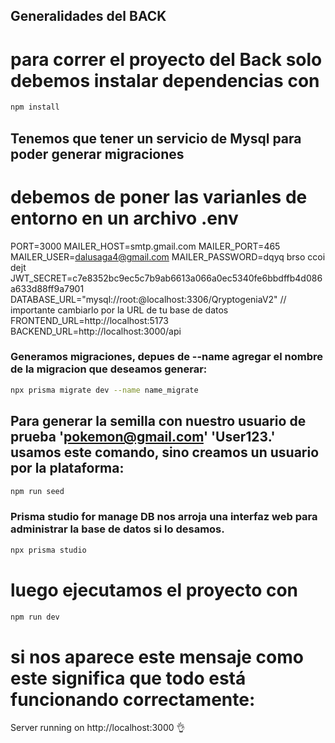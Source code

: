 ## Generalidades del BACK 

# para correr el proyecto del Back solo debemos instalar dependencias con 
```bash
npm install
```

## Tenemos que tener un servicio de Mysql para poder generar migraciones
# debemos de poner las varianles de entorno en un archivo .env

PORT=3000
MAILER_HOST=smtp.gmail.com
MAILER_PORT=465
MAILER_USER=dalusaga4@gmail.com
MAILER_PASSWORD=dqyq brso ccoi dejt
JWT_SECRET=c7e8352bc9ec5c7b9ab6613a066a0ec5340fe6bbdffb4d086a633d88ff9a7901
DATABASE_URL="mysql://root:@localhost:3306/QryptogeniaV2"   // importante cambiarlo por la URL de tu base de datos
FRONTEND_URL=http://localhost:5173
BACKEND_URL=http://localhost:3000/api

### Generamos migraciones, depues de --name agregar el nombre de la migracion que deseamos generar:
```bash
npx prisma migrate dev --name name_migrate  
```
## Para generar la semilla con nuestro usuario de prueba 'pokemon@gmail.com' 'User123.' usamos este comando, sino creamos un usuario por la plataforma:
```bash
npm run seed
```
### Prisma studio for manage DB nos arroja una interfaz web para administrar la base de datos si lo desamos.
```bash
npx prisma studio 
```

# luego ejecutamos el proyecto con 
```bash
npm run dev
```
# si nos aparece este mensaje como este significa que todo está funcionando correctamente:
Server running on http://localhost:3000 👌